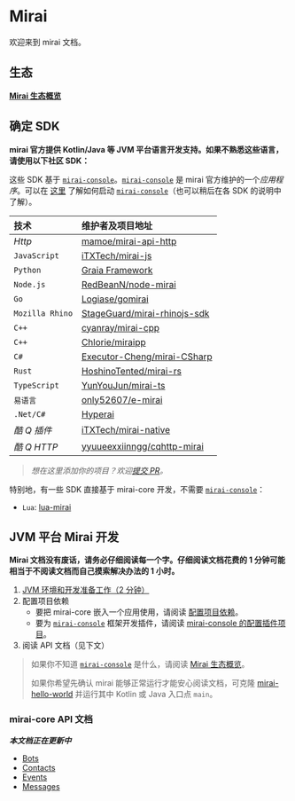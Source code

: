 # Mirai

欢迎来到 mirai 文档。

## 生态

**[Mirai 生态概览](mirai-ecology.md)**

## 确定 SDK

**mirai 官方提供 Kotlin/Java 等 JVM 平台语言开发支持。如果不熟悉这些语言，请使用以下社区 SDK：**

[`mirai-console`]: https://github.com/mamoe/mirai-console

这些 SDK 基于 [`mirai-console`]。[`mirai-console`] 是 mirai 官方维护的一个*应用程序*。可以在 [这里](https://github.com/mamoe/mirai-console/blob/master/docs/Run.md) 了解如何启动 [`mirai-console`]（也可以稍后在各 SDK 的说明中了解）。

[mamoe/mirai-api-http]: https://github.com/mamoe/mirai-api-http
[iTXTech/mirai-native]: https://github.com/iTXTech/mirai-native
[iTXTech/mirai-js]: https://github.com/iTXTech/mirai-js
[GraiaProject/Application]: https://github.com/GraiaProject/Application
[RedBeanN/node-mirai]: https://github.com/RedBeanN/node-mirai
[Logiase/gomirai]: https://github.com/Logiase/gomirai
[StageGuard/mirai-rhinojs-sdk]: https://github.com/StageGuard/mirai-rhinojs-sdk
[cyanray/mirai-cpp]: https://github.com/cyanray/mirai-cpp
[Chlorie/miraipp]: https://github.com/Chlorie/miraipp-template
[Executor-Cheng/mirai-CSharp]: https://github.com/Executor-Cheng/mirai-CSharp
[HoshinoTented/mirai-rs]: https://github.com/HoshinoTented/mirai-rs
[YunYouJun/mirai-ts]: https://github.com/YunYouJun/mirai-ts
[only52607/e-mirai]: https://github.com/only52607/e-mirai
[theGravityLab/ProjHyperai]: https://github.com/theGravityLab/ProjHyperai
[yyuueexxiinngg/cqhttp-mirai]: https://github.com/yyuueexxiinngg/cqhttp-mirai

| 技术             | 维护者及项目地址                               |
|:----------------|:--------------------------------------------|
| *Http*          | [mamoe/mirai-api-http]                      |
| `JavaScript`    | [iTXTech/mirai-js]                          |
| `Python`        | [Graia Framework][GraiaProject/Application] |
| `Node.js`       | [RedBeanN/node-mirai]                       |
| `Go`            | [Logiase/gomirai]                           |
| `Mozilla Rhino` | [StageGuard/mirai-rhinojs-sdk]              |
| `C++`           | [cyanray/mirai-cpp]                         |
| `C++`           | [Chlorie/miraipp]                           |
| `C#`            | [Executor-Cheng/mirai-CSharp]               |
| `Rust`          | [HoshinoTented/mirai-rs]                    |
| `TypeScript`    | [YunYouJun/mirai-ts]                        |
| `易语言`         | [only52607/e-mirai]                         |
| `.Net/C#`       | [Hyperai][theGravityLab/ProjHyperai]        |
| *酷 Q 插件*      | [iTXTech/mirai-native]                      |
| *酷 Q HTTP*     | [yyuueexxiinngg/cqhttp-mirai]               |

> *想在这里添加你的项目？欢迎[提交 PR](https://github.com/mamoe/mirai/edit/dev/docs/README.md)。*

特别地，有一些 SDK 直接基于 mirai-core 开发，不需要 [`mirai-console`]：

- `Lua`: [lua-mirai](https://github.com/only52607/lua-mirai)

## JVM 平台 Mirai 开发

**Mirai 文档没有废话，请务必仔细阅读每一个字。仔细阅读文档花费的 1 分钟可能相当于不阅读文档而自己摸索解决办法的 1 小时。**

1. [JVM 环境和开发准备工作（2 分钟）](Preparations.md#mirai---preparations)
2. 配置项目依赖
   - 要把 mirai-core 嵌入一个应用使用，请阅读 [配置项目依赖](ConfiguringProjects.md)。
   - 要为 [`mirai-console`] 框架开发插件，请阅读 [mirai-console 的配置插件项目](https://github.com/mamoe/mirai-console/blob/master/docs/ConfiguringProjects.md)。
3. 阅读 API 文档（见下文）

> 如果你不知道 [`mirai-console`] 是什么，请阅读 [Mirai 生态概览](mirai-ecology.md)。
>
> 如果你希望先确认 mirai 能够正常运行才能安心阅读文档，可克隆 [mirai-hello-world](https://github.com/project-mirai/mirai-hello-world) 并运行其中 Kotlin 或 Java 入口点 `main`。


### mirai-core API 文档

***本文档正在更新中***

- [Bots](Bots.md)
- [Contacts](Contacts.md)
- [Events](Events.md)
- [Messages](Messages.md)
